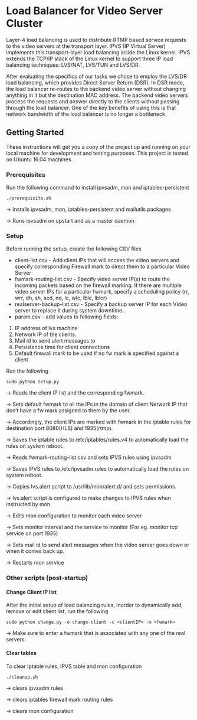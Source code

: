# Load Balancer for Video Server Cluster
Layer-4 load balancing is used to distribute RTMP based service requests to the video servers at the transport layer. IPVS (IP Virtual Server) implements this transport-layer load balancing inside the Linux kernel. IPVS extends the TCP/IP stack of the Linux kernel to support three IP load balancing techniques: LVS/NAT, LVS/TUN and LVS/DR.

After evaluating the specifics of our tasks we chose to employ the LVS/DR load balancing, which provides Direct Server Return (DSR). In DSR mode, the load balancer re-routes to the backend video server without changing anything in it but the destination MAC address. The backend video servers process the requests and answer directly to the clients without passing through the load balancer. One of the key benefits of using this is that network bandwidth of the load balancer is no longer a bottleneck.


## Getting Started

These instructions will get you a copy of the project up and running on your local machine for development and testing purposes. This project is tested on Ubuntu 16.04 machines.

### Prerequisites

Run the following command to install ipvsadm, mon and iptables-persistent

```
./prerequisite.sh
```
→  Installs ipvsadm, mon, iptables-persistent and mailutils packages

→  Runs ipvsadm on upstart and as a master daemon

### Setup
Before running the setup, create the following CSV files

* client-list.csv - Add client IPs that will access the video servers and specify corresponding Firewall mark to direct them to a particular Video Server
* fwmark-routing-list.csv - Specify video server IP(s) to route the incoming packets based on the firewall marking. If there are multiple video server IPs for a particular fwmark, specify a scheduling policy (rr, wrr, dh, sh, sed, nq, lc, wlc, lblc, lblcr) 
* realserver-backup-list.csv - Specify a backup server IP for each Video server to replace it during system downtime.. 
* param.csv - add values to following fields:
1. IP address of lvs machine
2. Network IP of the clients.
3. Mail id to send alert messages to
4. Persistence time for client connections
5. Default firewall mark to be used if no fw mark is specified against a client

Run the following

```
sudo python setup.py
```
→  Reads the client IP list and the corresponding fwmark.

→  Sets default fwmark to all the IPs in the domain of client Network IP that don’t have a fw mark assigned to them by the user.

→  Accordingly, the client IPs are marked with fwmark in the iptable rules for destination port 8080(HLS) and 1935(rtmp).

→  Saves the iptable rules to /etc/iptables/rules.v4 to automatically load the rules on system reboot.

→  Reads fwmark-routing-list.csv and sets IPVS rules using ipvsadm

→  Saves IPVS rules to /etc/ipvsadm.rules to automatically load the rules on system reboot.

→  Copies lvs.alert script to /usr/lib/mon/alert.d/ and sets permissions. 

→  lvs.alert script is configured to make changes to IPVS rules when instructed by mon.

→  Edits mon configuration to monitor each video server

→  Sets monitor interval and the service to monitor (For eg. monitor tcp service on port 1935)

→  Sets mail id to send alert messages when the video server goes down or when it comes back up.

→  Restarts mon service

### Other scripts (post-startup)
#### Change Client IP list

After the initial setup of load balancing rules, inorder to dynamically add, remove or edit client list, run the following

```
sudo python change.py -o change-client -c <clientIP> -m <fwmark>
```
→  Make sure to enter a fwmark that is associated with any one of the real servers

#### Clear tables

To clear Iptable rules, IPVS table and mon configuration

```
./cleanup.sh
```
→  clears ipvsadm rules

→  clears iptables firewall mark routing rules

→  clears mon configuration

